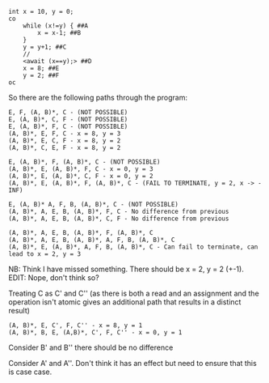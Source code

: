 
    int x = 10, y = 0;
    co
        while (x!=y) { ##A
            x = x-1; ##B
        }
        y = y+1; ##C
        //
        <await (x==y);> ##D
        x = 8; ##E
        y = 2; ##F
    oc

So there are the following paths through the program:

    E, F, (A, B)*, C - (NOT POSSIBLE)
    E, (A, B)*, C, F - (NOT POSSIBLE)
    E, (A, B)*, F, C - (NOT POSSIBLE)
    (A, B)*, E, F, C - x = 8, y = 3
    (A, B)*, E, C, F - x = 8, y = 2
    (A, B)*, C, E, F - x = 8, y = 2

    E, (A, B)*, F, (A, B)*, C - (NOT POSSIBLE)
    (A, B)*, E, (A, B)*, F, C - x = 0, y = 3
    (A, B)*, E, (A, B)*, C, F - x = 0, y = 2
    (A, B)*, E, (A, B)*, F, (A, B)*, C - (FAIL TO TERMINATE, y = 2, x -> -INF)

    E, (A, B)* A, F, B, (A, B)*, C - (NOT POSSIBLE)
    (A, B)*, A, E, B, (A, B)*, F, C - No difference from previous
    (A, B)*, A, E, B, (A, B)*, C, F - No difference from previous

    (A, B)*, A, E, B, (A, B)*, F, (A, B)*, C
    (A, B)*, A, E, B, (A, B)*, A, F, B, (A, B)*, C
    (A, B)*, E, (A, B)*, A, F, B, (A, B)*, C - Can fail to terminate, can lead to x = 2, y = 3


NB: Think I have missed something. There should be x = 2, y = 2 (+-1). EDIT: Nope, don't think so?

Treating C as C' and C'' (as there is both a read and an assignment and the operation isn't atomic gives an additional path that results in a distinct result)

    (A, B)*, E, C', F, C'' - x = 8, y = 1
    (A, B)*, B, E, (A,B)*, C', F, C'' - x = 0, y = 1

Consider B' and B'' there should be no difference

Consider A' and A''. Don't think it has an effect but need to ensure that this is case case.
